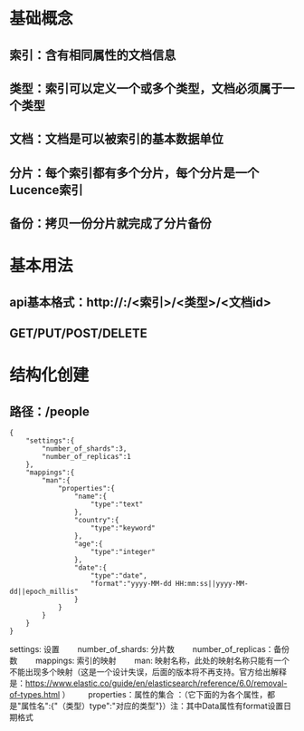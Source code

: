 # 基础概念
## 索引：含有相同属性的文档信息
## 类型：索引可以定义一个或多个类型，文档必须属于一个类型
## 文档：文档是可以被索引的基本数据单位
## 分片：每个索引都有多个分片，每个分片是一个Lucence索引
## 备份：拷贝一份分片就完成了分片备份

# 基本用法
## api基本格式：http://<ip>:<port>/<索引>/<类型>/<文档id>
## GET/PUT/POST/DELETE

# 结构化创建
## 路径：/people

```
{
    "settings":{
        "number_of_shards":3,
        "number_of_replicas":1
    },
    "mappings":{
        "man":{
            "properties":{
                "name":{
                    "type":"text"
                },
                "country":{
                    "type":"keyword"
                },
                "age":{
                    "type":"integer"
                },
                "date":{
                    "type":"date",
                    "format":"yyyy-MM-dd HH:mm:ss||yyyy-MM-dd||epoch_millis"
                }
            }
        }
    }
}
```

settings: 设置
　　number_of_shards: 分片数
　　number_of_replicas：备份数
　　mappings: 索引的映射
　　man: 映射名称，此处的映射名称只能有一个不能出现多个映射（这是一个设计失误，后面的版本将不再支持。官方给出解释是：https://www.elastic.co/guide/en/elasticsearch/reference/6.0/removal-of-types.html ）
　　properties：属性的集合 ：（它下面的为各个属性，都是"属性名":{"（类型）type":"对应的类型"}）注：其中Data属性有format设置日期格式
